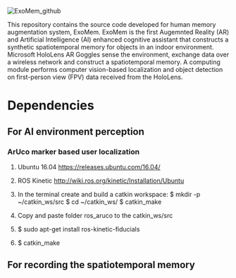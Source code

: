 ![ExoMem_github](https://user-images.githubusercontent.com/7812207/170980352-71c7c8d8-5d7a-40be-9828-f7b873b0b838.png)

This repository contains the source code developed for human memory augmentation system, ExoMem. ExoMem is the first Augemnted Reality (AR) and Artificial Intelligence (AI) enhanced cognitive assistant that constructs a synthetic spatiotemporal memory for objects in an indoor environment. Microsoft HoloLens AR Goggles sense the environment, exchange data over a wireless network and construct a spatiotemporal memory. A computing module performs computer vision-based localization and object detection on first-person view (FPV) data received from the HoloLens.

# Dependencies

## For AI environment perception

### ArUco marker based user localization 

1. Ubuntu 16.04 
https://releases.ubuntu.com/16.04/

2. ROS Kinetic
http://wiki.ros.org/kinetic/Installation/Ubuntu

3. In the terminal create and build a catkin workspace:
  $ mkdir -p ~/catkin_ws/src
  $ cd ~/catkin_ws/
  $ catkin_make
  
4. Copy and paste folder ros_aruco to the catkin_ws/src

5. $ sudo apt-get install ros-kinetic-fiducials
6. $ catkin_make

## For recording the spatiotemporal memory
